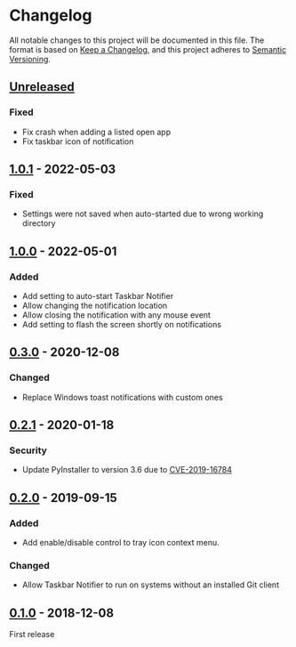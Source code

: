 # Changelog
All notable changes to this project will be documented in this file. The format is based on [Keep a Changelog](https://keepachangelog.com/en/1.0.0/),
and this project adheres to [Semantic Versioning](https://semver.org/spec/v2.0.0.html).

## [Unreleased]
### Fixed
- Fix crash when adding a listed open app
- Fix taskbar icon of notification

## [1.0.1] - 2022-05-03
### Fixed
- Settings were not saved when auto-started due to wrong working directory

## [1.0.0] - 2022-05-01
### Added
- Add setting to auto-start Taskbar Notifier
- Allow changing the notification location
- Allow closing the notification with any mouse event
- Add setting to flash the screen shortly on notifications

## [0.3.0] - 2020-12-08
### Changed
- Replace Windows toast notifications with custom ones

## [0.2.1] - 2020-01-18
### Security
- Update PyInstaller to version 3.6 due to [CVE-2019-16784](https://github.com/advisories/GHSA-7fcj-pq9j-wh2r)

## [0.2.0] - 2019-09-15
### Added
- Add enable/disable control to tray icon context menu.

### Changed
- Allow Taskbar Notifier to run on systems without an installed Git client

## [0.1.0] - 2018-12-08
First release

[Unreleased]: https://github.com/rfkd/TaskbarNotifier/compare/1.0.1...HEAD
[1.0.1]: https://github.com/rfkd/TaskbarNotifier/compare/1.0.0...1.0.1
[1.0.0]: https://github.com/rfkd/TaskbarNotifier/compare/0.3.0...1.0.0
[0.3.0]: https://github.com/rfkd/TaskbarNotifier/compare/0.2.1...0.3.0
[0.2.1]: https://github.com/rfkd/TaskbarNotifier/compare/0.2.0...0.2.1
[0.2.0]: https://github.com/rfkd/TaskbarNotifier/compare/0.1.0...0.2.0
[0.1.0]: https://github.com/rfkd/TaskbarNotifier/releases/tag/0.1.0
